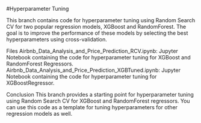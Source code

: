 #Hyperparameter Tuning

This branch contains code for hyperparameter tuning using Random Search CV for two popular regression models, XGBoost and RandomForest. The goal is to improve the performance of these models by selecting the best hyperparameters using cross-validation.

Files
Airbnb_Data_Analysis_and_Price_Prediction_RCV.ipynb: Jupyter Notebook containing the code for hyperparameter tuning for XGBoost and RandomForest Regressors.
Airbnb_Data_Analysis_and_Price_Prediction_XGBTuned.ipynb: Jupyter Notebook containing the code for hyperparameter tuning for XGBoostRegressor.

Conclusion
This branch provides a starting point for hyperparameter tuning using Random Search CV for XGBoost and RandomForest regressors. You can use this code as a template for tuning hyperparameters for other regression models as well.
